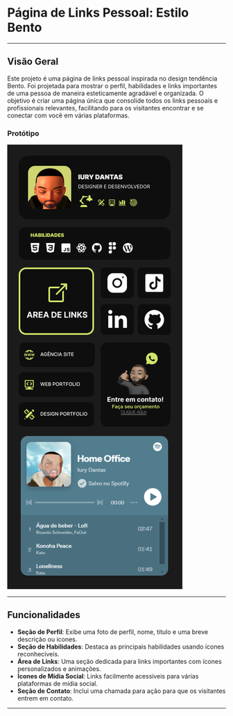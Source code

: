 # Página de Links Pessoal: Estilo Bento

---

## Visão Geral

Este projeto é uma página de links pessoal inspirada no design tendência Bento. Foi projetada para mostrar o perfil, habilidades e links importantes de uma pessoa de maneira esteticamente agradável e organizada. O objetivo é criar uma página única que consolide todos os links pessoais e profissionais relevantes, facilitando para os visitantes encontrar e se conectar com você em várias plataformas.

### Protótipo

![Design](./img/iPhone.png)

---

## Funcionalidades

- **Seção de Perfil**: Exibe uma foto de perfil, nome, título e uma breve descrição ou icones.
- **Seção de Habilidades**: Destaca as principais habilidades usando ícones reconhecíveis.
- **Área de Links**: Uma seção dedicada para links importantes com ícones personalizados e animações.
- **Ícones de Mídia Social**: Links facilmente acessíveis para várias plataformas de mídia social.
- **Seção de Contato**: Inclui uma chamada para ação para que os visitantes entrem em contato.

---
